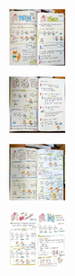 <img src="1629698587583.jpeg" alt="pic-1" style="height: 100px; width:100px;"/>
<br><br>
<img src="1629698587708.jpeg" alt="pic-1" style="height: 100px; width:100px;"/>
<br><br>
<img src="1629698588175.jpeg" alt="pic-1" style="height: 100px; width:100px;"/>
<br><br>
<img src="1629698588400.jpeg" alt="pic-1" style="height: 100px; width:100px;"/>
